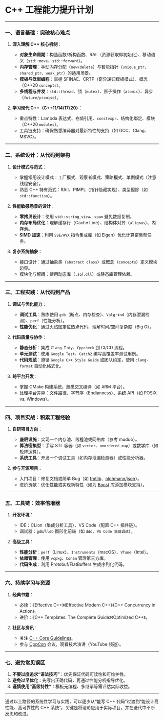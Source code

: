 
# C++ 工程能力提升计划

---

### 一、**语言基础：突破核心难点**
1. **深入理解 C++ 核心机制**：
   - **对象生命周期**：构造函数/析构函数、RAII（资源获取即初始化）、移动语义（`std::move`、`std::forward`）。
   - **内存管理**：手动内存分配（`new/delete`）与智能指针（`unique_ptr`、`shared_ptr`、`weak_ptr`）的适用场景。
   - **模板与泛型编程**：掌握 SFINAE、CRTP（奇异递归模板模式）、概念（C++20 `concepts`）。
   - **多线程与并发**：`std::thread`、锁（`mutex`）、原子操作（`atomic`）、异步（`future/promise`）。

2. **学习现代 C++（C++11/14/17/20）**：
   - 重点特性：Lambda 表达式、右值引用、`constexpr`、结构化绑定、模块（C++20 `modules`）。
   - 工具链支持：确保熟悉编译器对最新特性的支持（如 GCC、Clang、MSVC）。

---

### 二、**系统设计：从代码到架构**
1. **设计模式与范式**：
   - 掌握常用设计模式：工厂模式、观察者模式、策略模式、单例模式（注意线程安全）。
   - 熟悉 C++ 特有范式：RAII、PIMPL（指针隐藏实现）、类型擦除（如 `std::function`）。

2. **性能敏感场景的设计**：
   - **零拷贝设计**：使用 `std::string_view`、`span` 避免数据复制。
   - **内存布局优化**：理解缓存行（Cache Line）、结构体对齐（`alignas`）、内存池。
   - **SIMD 加速**：利用 `SSE/AVX` 指令集或库（如 Eigen）优化计算密集型任务。

3. **复杂系统抽象**：
   - 接口设计：通过抽象类（`abstract class`）或概念（`concepts`）定义模块边界。
   - 模块化与解耦：使用动态库（`.so`/`.dll`）或静态库管理依赖。

---

### 三、**工程实践：从代码到产品**
1. **调试与优化能力**：
   - **调试工具**：熟练使用 `gdb`（断点、内存检查）、`Valgrind`（内存泄漏检测）、`perf`（性能分析）。
   - **性能优化**：通过火焰图定位热点代码，理解时间/空间复杂度（Big O）。

2. **代码质量与协作**：
   - **静态分析**：集成 `Clang-Tidy`、`Cppcheck` 到 CI/CD 流程。
   - **单元测试**：使用 `Google Test`、`Catch2` 编写高覆盖率测试用例。
   - **代码规范**：遵循 `Google C++ Style Guide` 或团队约定，使用 `clang-format` 自动化格式化。

3. **跨平台开发**：
   - 掌握 CMake 构建系统，熟悉交叉编译（如 ARM 平台）。
   - 处理平台差异：文件路径、字节序（Endianness）、系统 API（如 POSIX vs. Windows）。

---

### 四、**项目实战：积累工程经验**
1. **自研项目方向**：
   - **底层设施**：实现一个内存池、线程池或网络库（参考 muduo）。
   - **算法密集型**：手写 STL 容器（如 `vector`、`unordered_map`）或数学库（如矩阵运算）。
   - **系统工具**：开发一个调试工具（如内存泄漏检测器）或性能分析器。

2. **参与开源项目**：
   - 入门项目：修复文档或简单 Bug（如 [fmtlib](https://github.com/fmtlib/fmt)、[nlohmann/json](https://github.com/nlohmann/json)）。
   - 进阶贡献：优化性能或实现新特性（如为 [Boost](https://www.boost.org/) 库添加模块支持）。

---

### 五、**工具链：效率倍增器**
1. **开发环境**：
   - IDE：CLion（集成分析工具）、VS Code（配置 C++ 插件链）。
   - 调试器：`gdb`/`lldb` 图形化前端（如 `ddd`、`VS Code 集成调试`）。

2. **高级工具**：
   - **性能分析**：`perf`（Linux）、`Instruments`（macOS）、`VTune`（Intel）。
   - **依赖管理**：使用 `vcpkg`、`Conan` 管理第三方库。
   - **代码生成**：利用 Protobuf/FlatBuffers 生成序列化代码。

---

### 六、**持续学习与资源**
1. **经典书籍**：
   - 必读：《Effective C++》《Effective Modern C++》《C++ Concurrency in Action》。
   - 进阶：《C++ Templates: The Complete Guide》《Optimized C++》。

2. **社区与资讯**：
   - 关注 [C++ Core Guidelines](https://isocpp.github.io/CppCoreGuidelines/CppCoreGuidelines)。
   - 参与 [CppCon](https://cppcon.org/) 会议，观看技术演讲（YouTube 频道）。

---

### 七、**避免常见误区**
1. **不要过度追求“语法技巧”**：优先保证代码可读性和可维护性。
2. **避免过早优化**：先写出正确代码，再通过性能分析指导优化。
3. **谨慎使用“高级特性”**：模板元编程、多继承等需评估实际收益。

---

通过以上路径的系统性学习与实践，可以逐步从“能写 C++ 代码”过渡到“能设计高性能、高可靠性的 C++ 系统”。关键是将理论应用于实际项目，并在迭代中不断反思和改进。